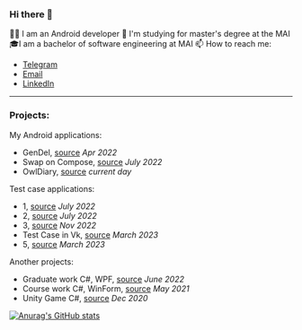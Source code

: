 ### Hi there 👋

👨‍💻 I am an Android developer
🌱 I'm studying for master's degree at the MAI
🎓I am a bachelor of software engineering at MAI
📫 How to reach me:
* [Telegram](t.me/MAD_MAXIMUUS)
* [Email](mailto:maxim00nechaev@gmail.com)
* [LinkedIn](https://www.linkedin.com/in/mad-maximuus-undefined-96536626b/)
---
### Projects:
My Android applications:
* GenDel, [source](https://github.com/MADMAXIMUUS/Gendel) _Apr 2022_
* Swap on Compose, [source](https://github.com/MADMAXIMUUS/SwapApp) _July 2022_
* OwlDiary, [source](https://github.com/MADMAXIMUUS/MadDiary) _current day_

Test case applications:
* 1, [source](https://github.com/MADMAXIMUUS/TestCase) _July 2022_
* 2, [source](https://github.com/MADMAXIMUUS/TestCase_2) _July 2022_
* 3, [source](https://github.com/MADMAXIMUUS/TestCaseEffectiveMobile) _Nov 2022_
* Test Case in Vk, [source](https://github.com/MADMAXIMUUS/VKTestApp) _March 2023_
* 5, [source](https://github.com/MADMAXIMUUS/testcase3) _March 2023_

Another projects:
* Graduate work C#, WPF, [source](https://github.com/MADMAXIMUUS/UMLRedactor) _June 2022_
* Course work C#, WinForm, [source](https://github.com/MADMAXIMUUS/GagLab1) _May 2021_
* Unity Game C#, [source](https://github.com/MADMAXIMUUS/Project_G/tree/master/Assets/Game%20Platformer) _Dec 2020_

[![Anurag's GitHub stats](https://github-readme-stats.vercel.app/api?username=MADMAXIMUUS&show_icons=true&theme=dark)](https://github.com/MADMAIMUUS/github-readme-stats)

